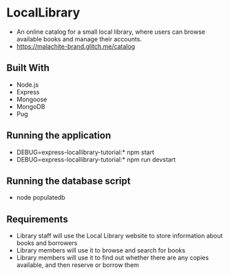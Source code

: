 # LocalLibrary
* An online catalog for a small local library, where users can browse available books and manage their accounts.
* https://malachite-brand.glitch.me/catalog

## Built With
* Node.js
* Express
* Mongoose
* MongoDB
* Pug

## Running the application
* DEBUG=express-locallibrary-tutorial:* npm start
* DEBUG=express-locallibrary-tutorial:* npm run devstart

## Running the database script
* node populatedb <your mongodb url>


## Requirements
* Library staff will use the Local Library website to store information about books and borrowers
* Library members will use it to browse and search for books
* Library members will use it to find out whether there are any copies available, and then reserve or borrow them